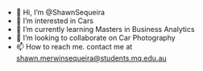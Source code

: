 - 👋 Hi, I’m @ShawnSequeira
- 👀 I’m interested in Cars
- 🌱 I’m currently learning Masters in Business Analytics
- 💞️ I’m looking to collaborate on Car Photography
- 📫 How to reach me. contact me at shawn.merwinsequeira@students.mq.edu.au

<!---
ShawnSequeira/ShawnSequeira is a ✨ special ✨ repository because its `README.md` (this file) appears on your GitHub profile.
You can click the Preview link to take a look at your changes.
--->
